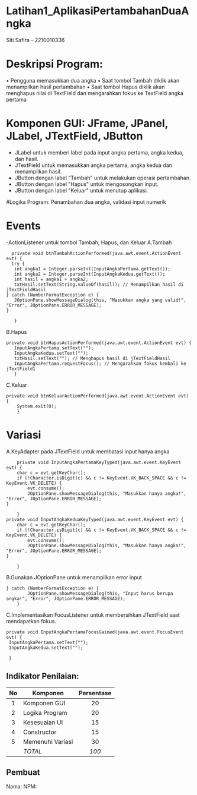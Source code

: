 # Latihan1_AplikasiPertambahanDuaAngka
 Siti Safira - 2210010336

# Deskripsi Program:
  • Pengguna memasukkan dua angka
• Saat tombol Tambah diklik akan menampilkan hasil pertambahan
• Saat tombol Hapus diklik akan menghapus nilai di TextField dan
mengarahkan fokus ke TextField angka pertama

# Komponen GUI: JFrame, JPanel, JLabel, JTextField, JButton
- JLabel untuk memberi label pada input angka pertama, angka kedua, dan hasil.
- JTextField untuk memasukkan angka pertama, angka kedua dan menampilkan hasil.
- JButton dengan label "Tambah" untuk melakukan operasi pertambahan.
- JButton dengan label "Hapus" untuk mengosongkan input.
- JButton dengan label "Keluar" untuk menutup aplikasi.

#Logika Program: 
Penambahan dua angka, validasi input numerik

# Events
-ActionListener untuk tombol Tambah, Hapus, dan Keluar
A.Tambah
 ```
   private void btnTambahActionPerformed(java.awt.event.ActionEvent evt) {                                          
   try {
    int angka1 = Integer.parseInt(InputAngkaPertama.getText());
    int angka2 = Integer.parseInt(InputAngkaKedua.getText());
    int hasil = angka1 + angka2;
    txtHasil.setText(String.valueOf(hasil)); // Menampilkan hasil di jTextFieldHasil
} catch (NumberFormatException e) {
    JOptionPane.showMessageDialog(this, "Masukkan angka yang valid!", "Error", JOptionPane.ERROR_MESSAGE);
}

    }                    
```
B.Hapus
 ```
private void btnHapusActionPerformed(java.awt.event.ActionEvent evt) {                                         
    InputAngkaPertama.setText("");
    InputAngkaKedua.setText("");
    txtHasil.setText(""); // Menghapus hasil di jTextFieldHasil
    InputAngkaPertama.requestFocus(); // Mengarahkan fokus kembali ke jTextField1
    }         
```
C.Keluar
```
private void btnKeluarActionPerformed(java.awt.event.ActionEvent evt) {                                          
    System.exit(0);
    }
```
# Variasi
A.KeyAdapter pada JTextField untuk membatasi input hanya angka
```
    private void InputAngkaPertamaKeyTyped(java.awt.event.KeyEvent evt) {                                           
    char c = evt.getKeyChar();
    if (!Character.isDigit(c) && c != KeyEvent.VK_BACK_SPACE && c != KeyEvent.VK_DELETE) {
        evt.consume();
        JOptionPane.showMessageDialog(this, "Masukkan hanya angka!", "Error", JOptionPane.ERROR_MESSAGE);
}

    }
private void InputAngkaKeduaKeyTyped(java.awt.event.KeyEvent evt) {                                         
    char c = evt.getKeyChar();
    if (!Character.isDigit(c) && c != KeyEvent.VK_BACK_SPACE && c != KeyEvent.VK_DELETE) {
        evt.consume();
        JOptionPane.showMessageDialog(this, "Masukkan hanya angka!", "Error", JOptionPane.ERROR_MESSAGE);
}

    }   
```
B.Gunakan JOptionPane untuk menampilkan error input
```
} catch (NumberFormatException e) {
        JOptionPane.showMessageDialog(this, "Input harus berupa angka!", "Error", JOptionPane.ERROR_MESSAGE);
    }
```
C.Implementasikan FocusListener untuk membersihkan JTextField
saat mendapatkan fokus.
   ```
   private void InputAngkaPertamaFocusGained(java.awt.event.FocusEvent evt) {                                              
    InputAngkaPertama.setText("");
    InputAngkaKedua.setText("");
    
    }
```    

## Indikator Penilaian:

| No  | Komponen         |  Persentase  |
| :-: | --------------   |   :-----:    |
|  1  | Komponen GUI     |    20    |
|  2  | Logika Program   |    20    |
|  3  | Kesesuaian UI    |    15    |
|  4  | Constructor      |    15    |
|  5  | Memenuhi Variasi |    30    |
|     | *TOTAL*        | *100* |

## Pembuat

Nama:
NPM:
